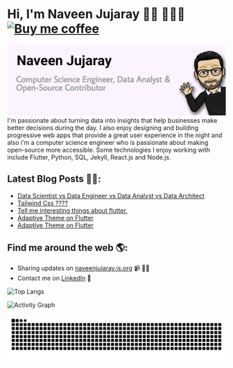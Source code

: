 # Hi, I'm Naveen Jujaray 👋🏼 👨🏻‍💻  [![Buy me coffee](https://img.shields.io/badge/Buy%20me%20a%20coffee-donate-orange)](https://www.buymeacoffee.com/naveenjujaray)

<img src="https://github.com/naveenjujaray/naveenjujaray/blob/master/cropped.jpg?raw=true" alt="banner that says Naveen Jujaray - software engineer, content creator.">
I'm passionate about turning data into insights that help businesses make better decisions during the day. I also enjoy designing and building progressive web apps that provide a great user experience in the night and also i'm a computer science engineer who is passionate about making open-source more accessible. Some technologies I enjoy working with include Flutter, Python, SQL, Jekyll, React.js and Node.js.

## Latest Blog Posts ✍🏻:
<!-- BLOG-POST-LIST:START -->
- [Data Scientist vs Data Engineer vs Data Analyst vs Data Architect](https://naveenjujaray.js.org/datavsdata)
- [Tailwind Css ????](https://naveenjujaray.js.org/tailwindcsswhat)
- [Tell me interesting things about flutter.](https://dev.to/naveenjujaray/tell-me-interesting-things-about-flutter-4n4d)
- [Adaptive Theme on Flutter](https://dev.to/naveenjujaray/adaptive-theme-on-flutter-5960)
- [Adaptive Theme on Flutter](https://naveenjujaray.js.org/flutter-adaptive-theme)
<!-- BLOG-POST-LIST:END -->

## Find me around the web 🌎:
- Sharing updates on <a href="https://naveenjujaray.js.org">naveenjujaray.js.org</a> 📹 ✍🏼
- Contact me on <a href="https://www.linkedin.com/in/naveenjujaray/">LinkedIn</a> 💼

![Top Langs](https://github-readme-stats.vercel.app/api/top-langs/?username=naveenjujaray&layout=compact)

![Activity Graph](https://github-readme-activity-graph.vercel.app/graph?username=naveenjujaray&custom_title=Naveen%20Jujaray's%20GitHub%20Activity%20Graph&bg_color=0D1117&color=7F3FBF&line=7F3FBF&point=7F3FBF&area_color=FFFFFF&title_color=FFFFFF&area=true)

<picture>
  <source media="(prefers-color-scheme: dark)" srcset="https://raw.githubusercontent.com/naveenjujaray/naveenjujaray/output/github-contribution-grid-snake-dark.svg">
  <source media="(prefers-color-scheme: light)" srcset="https://raw.githubusercontent.com/naveenjujaray/naveenjujaray/output/github-contribution-grid-snake.svg">
  <img alt="github contribution grid snake animation" src="https://raw.githubusercontent.com/naveenjujaray/naveenjujaray/output/github-contribution-grid-snake.svg">
</picture>




